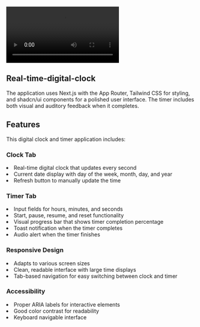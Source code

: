 <video src="pre.gif"></video>

<h2>Real-time-digital-clock</h2>
<p>The application uses Next.js with the App Router, Tailwind CSS for styling, and shadcn/ui components for a polished user interface. The timer includes both visual and auditory feedback when it completes.</p>

<h2>Features</h2>
<p>This digital clock and timer application includes:</p>
<h3>Clock Tab</h3>
<li>Real-time digital clock that updates every second</li>
<li>Current date display with day of the week, month, day, and year</li>
<li>Refresh button to manually update the time</li>

<h3>Timer Tab</h3>
<li>Input fields for hours, minutes, and seconds</li>
<li>Start, pause, resume, and reset functionality</li>
<li>Visual progress bar that shows timer completion percentage</li>
<li>Toast notification when the timer completes</li>
<li>Audio alert when the timer finishes</li>

<h3>Responsive Design</h3>
<li>Adapts to various screen sizes</li>
<li>Clean, readable interface with large time displays</li>
<li>Tab-based navigation for easy switching between clock and timer</li>

<h3>Accessibility</h3>
<li>Proper ARIA labels for interactive elements</li>
<li>Good color contrast for readability</li>
<li>Keyboard navigable interface</li>
